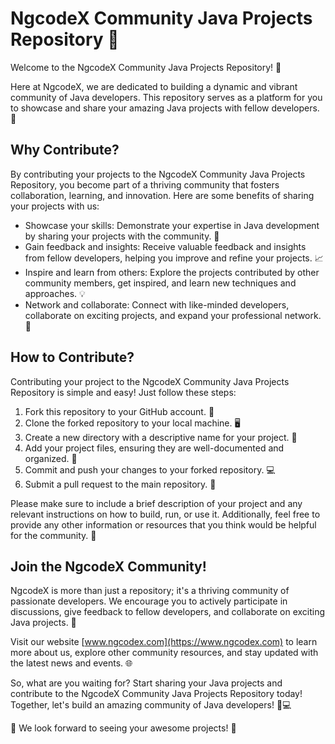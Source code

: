 # NgcodeX Community Java Projects Repository :rocket:
Welcome to the NgcodeX Community Java Projects Repository! 🎉

Here at NgcodeX, we are dedicated to building a dynamic and vibrant community of Java developers. This repository serves as a platform for you to showcase and share your amazing Java projects with fellow developers. 🚀

## Why Contribute? 
By contributing your projects to the NgcodeX Community Java Projects Repository, you become part of a thriving community that fosters collaboration, learning, and innovation. Here are some benefits of sharing your projects with us:

- Showcase your skills: Demonstrate your expertise in Java development by sharing your projects with the community. 💪
- Gain feedback and insights: Receive valuable feedback and insights from fellow developers, helping you improve and refine your projects. 📈
- Inspire and learn from others: Explore the projects contributed by other community members, get inspired, and learn new techniques and approaches. 💡
- Network and collaborate: Connect with like-minded developers, collaborate on exciting projects, and expand your professional network. 🤝

## How to Contribute? 
Contributing your project to the NgcodeX Community Java Projects Repository is simple and easy! Just follow these steps:

1. Fork this repository to your GitHub account. 🍴
2. Clone the forked repository to your local machine. 🖥️
3. Create a new directory with a descriptive name for your project. 📁
4. Add your project files, ensuring they are well-documented and organized. 📝
5. Commit and push your changes to your forked repository. 💻
6. Submit a pull request to the main repository. 🚀

Please make sure to include a brief description of your project and any relevant instructions on how to build, run, or use it. Additionally, feel free to provide any other information or resources that you think would be helpful for the community. 🌟

## Join the NgcodeX Community! 
NgcodeX is more than just a repository; it's a thriving community of passionate developers. We encourage you to actively participate in discussions, give feedback to fellow developers, and collaborate on exciting Java projects. 💬

Visit our website [www.ngcodex.com](https://www.ngcodex.com) to learn more about us, explore other community resources, and stay updated with the latest news and events. 🌐

So, what are you waiting for? Start sharing your Java projects and contribute to the NgcodeX Community Java Projects Repository today! Together, let's build an amazing community of Java developers! 💪💻

🌟 We look forward to seeing your awesome projects! 🌟
